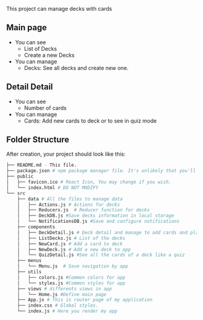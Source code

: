This project can manage decks with cards

## Main page

* You can see
    -  List of Decks
    -  Create a new Decks
* You can manage
    -  Decks: See all decks and create new one.


## Detail Detail

* You can see
    -  Number of cards
* You can manage
    -  Cards: Add new cards to deck or to see in quiz mode

## Folder Structure

After creation, your project should look like this:

```bash
├── README.md - This file.
├── package.json # npm package manager file. It's unlikely that you'll need to modify this.
├── public
│   ├── favicon.ico # React Icon, You may change if you wish.
│   └── index.html # DO NOT MODIFY
└── src
    ├── data # All the files to manage data
    │   ├── Actions.js # Actions for decks
    │   ├── Reducers.js  # Reducer function for decks    
    │   ├── DeckDB.js #Save decks information in local storage       
    │   └── NotificationsDB.js #Save and configure notifications
    ├── components
    │   ├── DeckDetail.js # Deck detail and manage to add cards and play a quiz
    │   ├── ListDecks.js # List of the decks
    │   ├── NewCard.js # Add a card to deck
    │   ├── NewDeck.js # Add a new deck to app  
    │   └── QuizDetail.js #See all the cards of a deck like a quiz
    ├── menus         
    │   └── Menu.js  # Save navigation by app
    ├── utils
    │   ├── colors.js #Common colors for app  
    │   └── styles.js #Common styles for app
    ├── views # differents views in app
    │   └── Home.js #Define main page
    ├── App.js # This is router page of my application      
    ├── index.css # Global styles.
    └── index.js # Here you render my app

```
